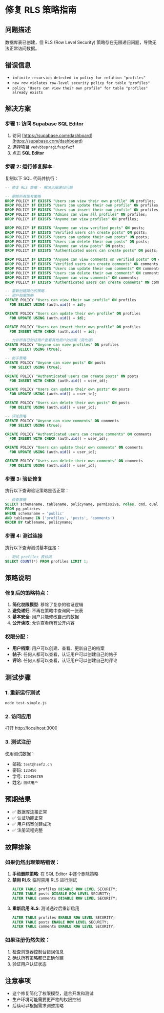 # 修复 RLS 策略指南

## 问题描述
数据库表已创建，但 RLS (Row Level Security) 策略存在无限递归问题，导致无法正常访问数据。

## 错误信息
- `infinite recursion detected in policy for relation "profiles"`
- `new row violates row-level security policy for table "profiles"`
- `policy "Users can view their own profile" for table "profiles" already exists`

## 解决方案

### 步骤 1: 访问 Supabase SQL Editor
1. 访问 [https://supabase.com/dashboard](https://supabase.com/dashboard)
2. 选择项目 `vedvbbspragifvspfwzf`
3. 点击 **SQL Editor**

### 步骤 2: 运行修复脚本
复制以下 SQL 代码并执行：

```sql
-- 修复 RLS 策略 - 解决无限递归问题

-- 删除所有现有策略
DROP POLICY IF EXISTS "Users can view their own profile" ON profiles;
DROP POLICY IF EXISTS "Users can update their own profile" ON profiles;
DROP POLICY IF EXISTS "Users can insert their own profile" ON profiles;
DROP POLICY IF EXISTS "Admins can view all profiles" ON profiles;
DROP POLICY IF EXISTS "Anyone can view profiles" ON profiles;

DROP POLICY IF EXISTS "Anyone can view verified posts" ON posts;
DROP POLICY IF EXISTS "Verified users can create posts" ON posts;
DROP POLICY IF EXISTS "Users can update their own posts" ON posts;
DROP POLICY IF EXISTS "Users can delete their own posts" ON posts;
DROP POLICY IF EXISTS "Anyone can view posts" ON posts;
DROP POLICY IF EXISTS "Authenticated users can create posts" ON posts;

DROP POLICY IF EXISTS "Anyone can view comments on verified posts" ON comments;
DROP POLICY IF EXISTS "Verified users can create comments" ON comments;
DROP POLICY IF EXISTS "Users can update their own comments" ON comments;
DROP POLICY IF EXISTS "Users can delete their own comments" ON comments;
DROP POLICY IF EXISTS "Anyone can view comments" ON comments;
DROP POLICY IF EXISTS "Authenticated users can create comments" ON comments;

-- 重新创建简化的策略
-- 用户档案策略
CREATE POLICY "Users can view their own profile" ON profiles
  FOR SELECT USING (auth.uid() = id);

CREATE POLICY "Users can update their own profile" ON profiles
  FOR UPDATE USING (auth.uid() = id);

CREATE POLICY "Users can insert their own profile" ON profiles
  FOR INSERT WITH CHECK (auth.uid() = id);

-- 允许所有已验证用户查看其他用户的档案（简化版）
CREATE POLICY "Anyone can view profiles" ON profiles
  FOR SELECT USING (true);

-- 帖子策略
CREATE POLICY "Anyone can view posts" ON posts
  FOR SELECT USING (true);

CREATE POLICY "Authenticated users can create posts" ON posts
  FOR INSERT WITH CHECK (auth.uid() = user_id);

CREATE POLICY "Users can update their own posts" ON posts
  FOR UPDATE USING (auth.uid() = user_id);

CREATE POLICY "Users can delete their own posts" ON posts
  FOR DELETE USING (auth.uid() = user_id);

-- 评论策略
CREATE POLICY "Anyone can view comments" ON comments
  FOR SELECT USING (true);

CREATE POLICY "Authenticated users can create comments" ON comments
  FOR INSERT WITH CHECK (auth.uid() = user_id);

CREATE POLICY "Users can update their own comments" ON comments
  FOR UPDATE USING (auth.uid() = user_id);

CREATE POLICY "Users can delete their own comments" ON comments
  FOR DELETE USING (auth.uid() = user_id);
```

### 步骤 3: 验证修复
执行以下查询验证策略是否正常：

```sql
-- 检查策略
SELECT schemaname, tablename, policyname, permissive, roles, cmd, qual 
FROM pg_policies 
WHERE schemaname = 'public' 
AND tablename IN ('profiles', 'posts', 'comments')
ORDER BY tablename, policyname;
```

### 步骤 4: 测试连接
执行以下查询测试基本连接：

```sql
-- 测试 profiles 表访问
SELECT COUNT(*) FROM profiles LIMIT 1;
```

## 策略说明

### 修复后的策略特点：
1. **简化权限模型**: 移除了复杂的验证逻辑
2. **避免递归**: 不再在策略中查询同一张表
3. **基本安全**: 用户只能修改自己的数据
4. **公开读取**: 允许查看所有公开内容

### 权限分配：
- **用户档案**: 用户可以创建、查看、更新自己的档案
- **帖子**: 任何人都可以查看，认证用户可以创建自己的帖子
- **评论**: 任何人都可以查看，认证用户可以创建自己的评论

## 测试步骤

### 1. 重新运行测试
```bash
node test-simple.js
```

### 2. 访问应用
打开 http://localhost:3000

### 3. 测试注册
使用测试数据：
- 邮箱: `test@hsefz.cn`
- 密码: `123456`
- 学号: `123456789`
- 姓名: `测试用户`

## 预期结果
- ✅ 数据库连接正常
- ✅ 认证功能正常
- ✅ 用户档案创建成功
- ✅ 注册流程完整

## 故障排除

### 如果仍然出现策略错误：
1. **手动删除策略**: 在 SQL Editor 中逐个删除策略
2. **禁用 RLS**: 临时禁用 RLS 进行测试
   ```sql
   ALTER TABLE profiles DISABLE ROW LEVEL SECURITY;
   ALTER TABLE posts DISABLE ROW LEVEL SECURITY;
   ALTER TABLE comments DISABLE ROW LEVEL SECURITY;
   ```
3. **重新启用 RLS**: 测试通过后重新启用
   ```sql
   ALTER TABLE profiles ENABLE ROW LEVEL SECURITY;
   ALTER TABLE posts ENABLE ROW LEVEL SECURITY;
   ALTER TABLE comments ENABLE ROW LEVEL SECURITY;
   ```

### 如果注册仍然失败：
1. 检查浏览器控制台错误信息
2. 确认所有策略都已正确创建
3. 验证用户认证状态

## 注意事项
- 这个修复简化了权限模型，适合开发和测试
- 生产环境可能需要更严格的权限控制
- 后续可以根据需求调整策略 